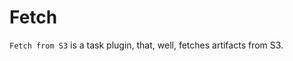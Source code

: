 Fetch
===

`Fetch from S3` is a task plugin, that, well, fetches artifacts from S3.

[](fetch_add_task.png)